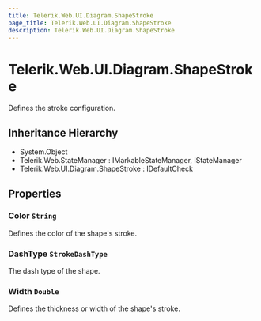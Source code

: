 ```yaml
---
title: Telerik.Web.UI.Diagram.ShapeStroke
page_title: Telerik.Web.UI.Diagram.ShapeStroke
description: Telerik.Web.UI.Diagram.ShapeStroke
---
```


# Telerik.Web.UI.Diagram.ShapeStroke

Defines the stroke configuration.

## Inheritance Hierarchy

* System.Object
* Telerik.Web.StateManager : IMarkableStateManager, IStateManager
* Telerik.Web.UI.Diagram.ShapeStroke : IDefaultCheck

## Properties

###  Color `String`

Defines the color of the shape's stroke.

###  DashType `StrokeDashType`

The dash type of the shape.

###  Width `Double`

Defines the thickness or width of the shape's stroke.

